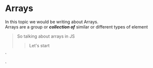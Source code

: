 # Arrays
In this topic we would be writing about Arrays.
<br>
Arrays are a group or ___collection of___ similar or different types of element 
>So talking about arrays in JS
>
>>Let's start
>
`<html>
<body></body>
</html>`
